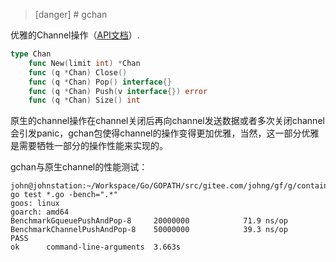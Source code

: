 >[danger] # gchan

优雅的Channel操作（[API文档](https://godoc.org/github.com/johng-cn/gf/g/container/gchan)）.

```go
type Chan
    func New(limit int) *Chan
    func (q *Chan) Close()
    func (q *Chan) Pop() interface{}
    func (q *Chan) Push(v interface{}) error
    func (q *Chan) Size() int
```
原生的channel操作在channel关闭后再向channel发送数据或者多次关闭channel会引发panic，gchan包使得channel的操作变得更加优雅，当然，这一部分优雅是需要牺牲一部分的操作性能来实现的。

gchan与原生channel的性能测试：
```
john@johnstation:~/Workspace/Go/GOPATH/src/gitee.com/johng/gf/g/container/gchan$ go test *.go -bench=".*"
goos: linux
goarch: amd64
BenchmarkGqueuePushAndPop-8    	20000000	        71.9 ns/op
BenchmarkChannelPushAndPop-8   	50000000	        39.3 ns/op
PASS
ok  	command-line-arguments	3.663s
```